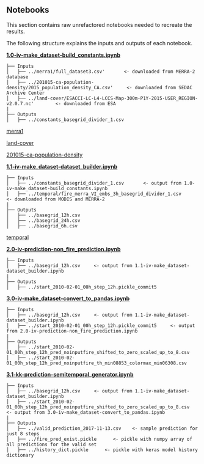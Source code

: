 Notebooks
------------

This section contains raw unrefactored notebooks needed to recreate the results.

The following structure explains the inputs and outputs of each notebook.

**[1.0-iv-make_dataset-build_constants.ipynb](https://github.com/kcostya/call-for-code-fires/blob/master/assets/notebooks/1.0-iv-make_dataset-build_constants.ipynb)**
    
    ├── Inputs
    │   ├── ../merra1/full_dataset3.csv'       <- downloaded from MERRA-2 database
    │   ├── ../201015-ca-population-density/2015_population_density_CA.csv'     <- downloaded from SEDAC Archive Center
    │   ├── ../land-cover/ESACCI-LC-L4-LCCS-Map-300m-P1Y-2015-USER_REGION-v2.0.7.nc'        <- downloaded from ESA
    |
    ├── Outputs
    │   ├── ../constants_basegrid_divider_1.csv
 
 [merra1]()
 
 [land-cover]()
 
 [201015-ca-population-density]()

 **[1.1-iv-make_dataset-dataset_builder.ipynb](https://github.com/kcostya/call-for-code-fires/blob/master/assets/notebooks/1.1-iv-make_dataset-dataset_builder.ipynb)**
 
    ├── Inputs
    │   ├── ../constants_basegrid_divider_1.csv       <- output from 1.0-iv-make_dataset-build_constants.ipynb
    │   ├── ../temporal/fire_merra_VI_embs_3h_basegrid_divider_1.csv        <- downloaded from MODIS and MERRA-2
    |
    ├── Outputs
    │   ├── ../basegrid_12h.csv
    │   ├── ../basegrid_24h.csv
    │   ├── ../basegrid_6h.csv
 
 [temporal]()
    
 **[2.0-iv-prediction-non_fire_prediction.ipynb](https://github.com/kcostya/call-for-code-fires/blob/master/assets/notebooks/2.0-iv-prediction-non_fire_prediction.ipynb)**
 
    ├── Inputs
    │   ├── ../basegrid_12h.csv     <- output from 1.1-iv-make_dataset-dataset_builder.ipynb
    |
    ├── Outputs
    │   ├── ../start_2010-02-01_00h_step_12h.pickle_commit5
    
 **[3.0-iv-make_dataset-convert_to_pandas.ipynb](https://github.com/kcostya/call-for-code-fires/blob/master/assets/notebooks/3.0-iv-make_dataset-convert_to_pandas.ipynb)**
 
    ├── Inputs
    │   ├── ../basegrid_12h.csv     <- output from 1.1-iv-make_dataset-dataset_builder.ipynb
    │   ├── ../start_2010-02-01_00h_step_12h.pickle_commit5     <- output from 2.0-iv-prediction-non_fire_prediction.ipynb
    |
    ├── Outputs
    │   ├── ../start_2010-02-01_00h_step_12h_pred_noinputfire_shifted_to_zero_scaled_up_to_8.csv
    │   ├── ../start_2010-02-01_00h_step_12h_pred_noinputfire_th_min08853_colormax_min06308.csv
    
 **[3.1-kk-prediction-semitemporal_generator.ipynb](https://github.com/kcostya/call-for-code-fires/blob/master/assets/notebooks/3.0-kk-prediction-semitemporal_generator.ipynb)**
 
    ├── Inputs
    │   ├── ../basegrid_12h.csv     <- output from 1.1-iv-make_dataset-dataset_builder.ipynb
    │   ├── ../start_2010-02-01_00h_step_12h_pred_noinputfire_shifted_to_zero_scaled_up_to_8.csv     <- output from 3.0-iv-make_dataset-convert_to_pandas.ipynb
    |
    ├── Outputs
    │   ├── ../valid_prediction_2017-11-13.csv    <- sample prediction for just 8 steps
    │   ├── ../fire_pred_exist.pickle      <- pickle with numpy array of all predictions for the valid set
    │   ├── ../history_dict.pickle      <- pickle with keras model history dictionary
    
